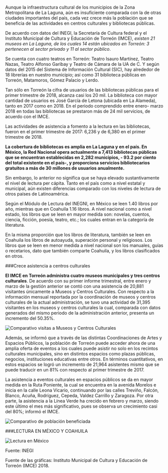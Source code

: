 
Aunque la infraestructura cultural de los municipios de la Zona Metropolitana de La Laguna, aún es insuficiente comparada con la de otras ciudades importantes del país, cada vez crece más la población que se beneficia de las actividades en centros culturales y bibliotecas públicas.

De acuerdo con datos del INEGI, la Secretaría de Cultura federal y el Instituto Municipal de Cultura y Educación de Torreón (IMCE), *existen 21 museos en La Laguna, de los cuales 14 están ubicados en Torreón: 3 pertenecen al sector privado y 11 al sector público*.

Se cuenta con cuatro teatros en Torreón: Teatro Isauro Martínez, Teatro Nazas, Teatro Alfonso Garibay y Teatro de Cámara de la UA de C. Y según datos del 2015 del Sistema de Información Cultural (SIC), hay alrededor de 18 librerías en nuestro municipio; así como 31 biblioteca públicas en Torreón, Matamoros, Gómez Palacio y Lerdo.

Tan sólo en Torreón la cifra de usuarios de las bibliotecas públicas para el primer trimestre de 2018, alcanza casi los 20 mil. La biblioteca con mayor cantidad de usuarios es José García de Letona (ubicada en La Alameda), tanto en 2017 como en 2018. En el periodo comprendido entre enero- marzo 2018 en todas las bibliotecas se prestaron más de 24 mil servicios, de acuerdo con el IMCE.

Las actividades de asistencia a fomento a la lectura en las bibliotecas, fueron en el primer trimestre de 2017: 6,236 y de 6,380 en el primer trimestre de 2018.

**La cobertura de bibliotecas es amplia en La Laguna y en el país. En México, la Red Nacional opera actualmente a 7,413 bibliotecas públicas que se encuentran establecidas en 2,282 municipios, - 93.2 por ciento del total existente en el país-, y proporciona servicios bibliotecarios gratuitos a más de 30 millones de usuarios anualmente.**

Sin embargo, lo anterior no significa que se haya elevado sustantivamente el nivel de lectura per cápita. Tanto en el país como a nivel estatal y municipal, aún existen diferencias comparado con los niveles de lectura de otros países de Latinoamérica.

Según el Módulo de Lectura del INEGNI, en México se leen 1.40 libros por año, mientras que en Coahuila 1.16 libros. A nivel nacional como a nivel estado, los libros que se leen en mayor medida son: novelas, cuentos, ciencia, ficción, poesía, teatro, etc.; los cuales entran en la categoría de literatura.

En la misma proporción que los libros de literatura, también se leen en Coahuila los libros de autoayuda, superación personal y religiosos. Los libros que se leen en menor medida a nivel nacional son los manuales, guías o recetarios, dato que también comparte Coahuila, y los libros clasificados en otros.

###Crece asistencia a centros culturales

**El IMCE en Torreón administra cuatro museos municipales y tres centros culturales**. De acuerdo con su primer informe trimestral, entre enero y marzo de la gestión anterior se contó con una asistencia de 20,881 visitantes únicamente a Museos y Centros Culturales. Con respecto a la información mensual reportada por la coordinación de museos y centros culturales de la actual administración, se tuvo una actividad de 31,395 visitantes en los museos y centros culturales la cual, comparada con datos generados del mismo periodo de la administración anterior, presenta un incremento del 50.35%.

<img class="img-responsive" src="usuarios-de-espacios-culturales-y-bibliotecas-en-torreon/visitas-museos.jpg" alt="Comparativo visitas a Museos y Centros Culturales">

Además, se informó que a través de las distintas Coordinaciones de Artes y Espacios Públicos, la población de Torreón puede acceder ahora de una amplia oferta de eventos a los cuales puede asistir no solo en los recintos culturales municipales, sino en distintos espacios como plazas públicas, negocios, instituciones educativas entre otros. En términos cuantitativos, en estos espacios se logró un incremento de 21,964 asistentes mismo que se puede traducir en un 81% con respecto al primer trimestre de 2017.

La asistencia a eventos culturales en espacios públicos se da en mayor medida en la Ruta Poniente, la cual se encuentra en la avenida Morelos e inicia en la calle Leona Vicario, continuando por las calles Treviño, Falcón, Blanco, Acuña, Rodríguez, Cepeda, Valdez Carrillo y Zaragoza. Por otra parte, la asistencia a la Línea Verde ha crecido en febrero y marzo, siendo este último el mes más significativo, pues se observa un crecimiento casi del 80%; informó el IMCE.

<img class="img-responsive" src="usuarios-de-espacios-culturales-y-bibliotecas-en-torreon/poblacion-beneficiada.jpg" alt="Comparativo de población beneficiada">


###LECTURA EN MÉXICO Y COAHUILA

<img class="img-responsive" src="usuarios-de-espacios-culturales-y-bibliotecas-en-torreon/grafica.jpg" alt="Lectura en México">


Fuente: INEGI

Fuente de las gráficas:
Instituto Municipal de Cultura y Educación de Torreón (IMCE) 2018.
